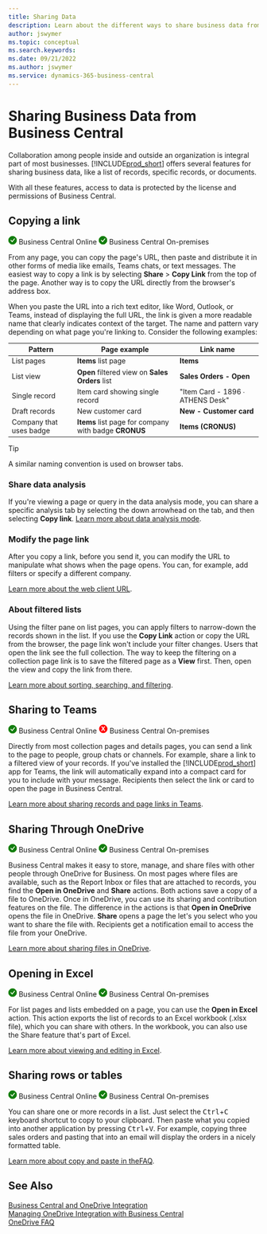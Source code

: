 ```yaml
---
title: Sharing Data
description: Learn about the different ways to share business data from Business Central. 
author: jswymer
ms.topic: conceptual
ms.search.keywords:
ms.date: 09/21/2022
ms.author: jswymer
ms.service: dynamics-365-business-central
---
```

# Sharing Business Data from Business Central

Collaboration among people inside and outside an organization is integral part of most businesses. [!INCLUDE[prod_short](includes/prod_short.md)] offers several features for sharing business data, like a list of records, specific records, or documents. <!--, with others&mdash;even those people who don't have a Business Central license in some cases.-->

With all these features, access to data is protected by the license and permissions of Business Central.

## Copying a link

![Supported](media/check.png) Business Central Online ![Supported](media/check.png) Business Central On-premises

From any page, you can copy the page's URL, then paste and distribute it in other forms of media like emails, Teams chats, or text messages. The easiest way to copy a link is by selecting **Share** > **Copy Link** from the top of the page. Another way is to copy the URL directly from the browser's address box.

When you paste the URL into a rich text editor, like Word, Outlook, or Teams, instead of displaying the full URL, the link is given a more readable name that clearly indicates context of the target. The name and pattern vary depending on what page you're linking to. Consider the following examples:

|Pattern|Page example|Link name|
|-|-|-|
|List pages|**Items** list page | **Items**|
|List view|	**Open** filtered view on **Sales Orders** list|**Sales Orders - Open**|
| Single record|Item card showing single record|"Item Card - 1896 ∙ ATHENS Desk"|
|Draft records|	New customer card|**New - Customer card**|
|Company that uses badge|**Items** list page for company with badge **CRONUS**| **Items (CRONUS)**|

> [!TIP]
> A similar naming convention is used on browser tabs.

### Share data analysis
If you're viewing a page or query in the data analysis mode, you can share a specific analysis tab by selecting the down arrowhead on the tab, and then selecting **Copy link**. [Learn more about data analysis mode](analysis-mode.md). 

### Modify the page link

After you copy a link, before you send it, you can modify the URL to manipulate what shows when the page opens. You can, for example, add filters or specify a different company.

[Learn more about the web client URL](/dynamics365/business-central/dev-itpro/developer/devenv-web-client-urls).

### About filtered lists

Using the filter pane on list pages, you can apply filters to narrow-down the records shown in the list. If you use the **Copy Link** action or copy the URL from the browser, the page link won't include your filter changes. Users that open the link see the full collection. The way to keep the filtering on a collection page link is to save the filtered page as a **View** first. Then, open the view and copy the link from there.

[Learn more about sorting, searching, and filtering](ui-enter-criteria-filters.md).

## Sharing to Teams

![Supported](media/check.png) Business Central Online ![Not Supported](media/x-icon.png) Business Central On-premises

Directly from most collection pages and details pages, you can send a link to the page to people, group chats or channels. For example, share a link to a filtered view of your records. If you've installed the [!INCLUDE[prod_short](includes/prod_short.md)] app for Teams, the link will automatically expand into a compact card for you to include with your message. Recipients then select the link or card to open the page in Business Central.

[Learn more about sharing records and page links in Teams](across-working-with-teams.md).

## Sharing Through OneDrive

![Supported](media/check.png) Business Central Online ![Supported](media/check.png) Business Central On-premises

Business Central makes it easy to store, manage, and share files with other people through OneDrive for Business. On most pages where files are available, such as the Report Inbox or files that are attached to records, you find the **Open in OneDrive** and **Share** actions. Both actions save a copy of a file to OneDrive. Once in OneDrive, you can use its sharing and contribution features on the file. The difference in the actions is that **Open in OneDrive** opens the file in OneDrive. **Share** opens a page the let's you select who you want to share the file with. Recipients get a notification email to access the file from your OneDrive.

[Learn more about sharing files in OneDrive](across-share-onedrive.md).

## Opening in Excel

![Supported](media/check.png) Business Central Online ![Supported](media/check.png) Business Central On-premises

For list pages and lists embedded on a page, you can use the **Open in Excel** action. This action exports the list of records to an Excel workbook (.xlsx file), which you can share with others. In the workbook, you can also use the Share feature that's part of Excel.

[Learn more about viewing and editing in Excel](across-work-with-excel.md).

## Sharing rows or tables

![Supported](media/check.png) Business Central Online ![Supported](media/check.png) Business Central On-premises

You can share one or more records in a list. Just select the <kbd>Ctrl</kbd>+<kbd>C</kbd> keyboard shortcut to copy to your clipboard. Then paste what you copied into another application by pressing <kbd>Ctrl</kbd>+<kbd>V</kbd>. For example, copying three sales orders and pasting that into an email will display the orders in a nicely formatted table.

[Learn more about copy and paste in theFAQ](faq-copy-paste.yml).

## See Also

[Business Central and OneDrive Integration](across-onedrive-overview.md)  
[Managing OneDrive Integration with Business Central](admin-onedrive-integration.md)  
[OneDrive FAQ](admin-onedrive-faq.md)